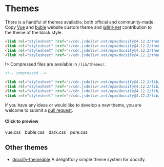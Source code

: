 # Themes

There is a handful of themes available, both official and community-made. Copy [Vue](//vuejs.org) and [buble](//buble.surge.sh) website custom theme and [@liril-net](https://github.com/liril-net) contribution to the theme of the black style.

<!-- prettier-ignore-start -->
```html
<link rel="stylesheet" href="//cdn.jsdelivr.net/npm/docsify@4.12.2/themes/vue.css" />
<link rel="stylesheet" href="//cdn.jsdelivr.net/npm/docsify@4.12.2/themes/buble.css" />
<link rel="stylesheet" href="//cdn.jsdelivr.net/npm/docsify@4.12.2/themes/dark.css" />
<link rel="stylesheet" href="//cdn.jsdelivr.net/npm/docsify@4.12.2/themes/pure.css" />
```
<!-- prettier-ignore-end -->

!> Compressed files are available in `/lib/themes/`.

<!-- prettier-ignore-start -->
```html
<!-- compressed -->

<link rel="stylesheet" href="//cdn.jsdelivr.net/npm/docsify@4.12.2/lib/themes/vue.css" />
<link rel="stylesheet" href="//cdn.jsdelivr.net/npm/docsify@4.12.2/lib/themes/buble.css" />
<link rel="stylesheet" href="//cdn.jsdelivr.net/npm/docsify@4.12.2/lib/themes/dark.css" />
<link rel="stylesheet" href="//cdn.jsdelivr.net/npm/docsify@4.12.2/lib/themes/pure.css" />
```
<!-- prettier-ignore-end -->

If you have any ideas or would like to develop a new theme, you are welcome to submit a [pull request](https://github.com/docsifyjs/docsify/pulls).

#### Click to preview

<div class="demo-theme-preview">
  <a data-theme="vue">vue.css</a>
  <a data-theme="buble">buble.css</a>
  <a data-theme="dark">dark.css</a>
  <a data-theme="pure">pure.css</a>
</div>

<style>
  .demo-theme-preview a {
    padding-right: 10px;
  }

  .demo-theme-preview a:hover {
    cursor: pointer;
    text-decoration: underline;
  }
</style>

<script>
  var preview = Docsify.dom.find('.demo-theme-preview');
  var themes = Docsify.dom.findAll('[rel="stylesheet"]');

  preview.onclick = function (e) {
    var title = e.target.getAttribute('data-theme');

    themes.forEach(function (theme) {
      theme.disabled = theme.title !== title;
    });
  };
</script>

## Other themes

- [docsify-themeable](https://jhildenbiddle.github.io/docsify-themeable/#/) A delightfully simple theme system for docsify.
